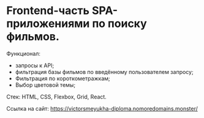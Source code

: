 # Frontend-часть SPA-приложениями по поиску фильмов. 

Функционал: 
- запросы к API;
- фильтрация базы фильмов по введённому пользователем запросу;
- Фильтрация по короткометражкам;
- Выбор цветовой темы;

Стек: HTML, CSS, Flexbox, Grid, React.

Ссылка на сайт: https://victorsmeyukha-diploma.nomoredomains.monster/ 
